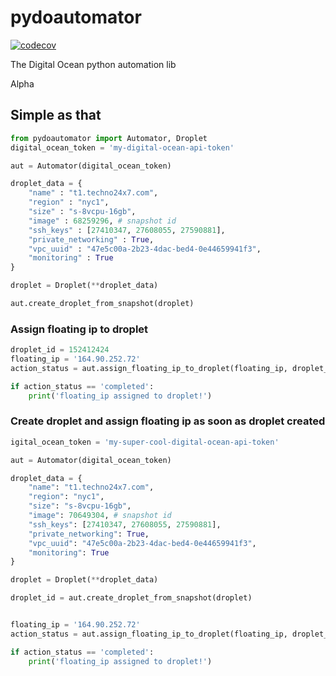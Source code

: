 # pydoautomator

[![codecov](https://codecov.io/gh/christian-hawk/pydoautomator/branch/master/graph/badge.svg)](https://codecov.io/gh/christian-hawk/pydoautomator)

The Digital Ocean python automation lib

Alpha

## Simple as that

``` python
from pydoautomator import Automator, Droplet
digital_ocean_token = 'my-digital-ocean-api-token'

aut = Automator(digital_ocean_token)

droplet_data = {
    "name" : "t1.techno24x7.com",
    "region" : "nyc1",
    "size" : "s-8vcpu-16gb",
    "image" : 68259296, # snapshot id
    "ssh_keys" : [27410347, 27608055, 27590881],
    "private_networking" : True,
    "vpc_uuid" : "47e5c00a-2b23-4dac-bed4-0e44659941f3",
    "monitoring" : True
}

droplet = Droplet(**droplet_data)

aut.create_droplet_from_snapshot(droplet)

```

### Assign floating ip to droplet

```python
droplet_id = 152412424
floating_ip = '164.90.252.72'
action_status = aut.assign_floating_ip_to_droplet(floating_ip, droplet_id)

if action_status == 'completed':
    print('floating_ip assigned to droplet!')
```

### Create droplet and assign floating ip as soon as droplet created

```python
igital_ocean_token = 'my-super-cool-digital-ocean-api-token'

aut = Automator(digital_ocean_token)

droplet_data = {
    "name": "t1.techno24x7.com",
    "region": "nyc1",
    "size": "s-8vcpu-16gb",
    "image": 70649304, # snapshot id
    "ssh_keys": [27410347, 27608055, 27590881],
    "private_networking": True,
    "vpc_uuid": "47e5c00a-2b23-4dac-bed4-0e44659941f3",
    "monitoring": True
}

droplet = Droplet(**droplet_data)

droplet_id = aut.create_droplet_from_snapshot(droplet)


floating_ip = '164.90.252.72'
action_status = aut.assign_floating_ip_to_droplet(floating_ip, droplet_id)

if action_status == 'completed':
    print('floating_ip assigned to droplet!')
```
